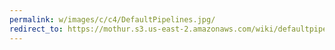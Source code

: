 ```yaml
---
permalink: w/images/c/c4/DefaultPipelines.jpg/
redirect_to: https://mothur.s3.us-east-2.amazonaws.com/wiki/defaultpipelines.jpg
---
```


